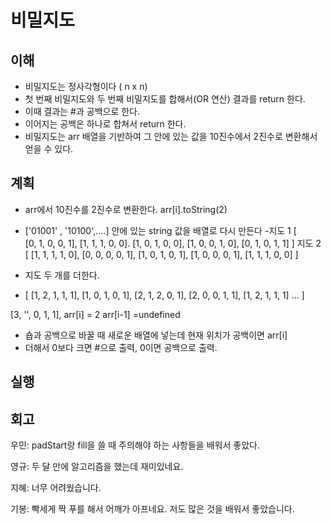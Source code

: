 # 비밀지도

## 이해

- 비밀지도는 정사각형이다 ( n x n)
- 첫 번째 비밀지도와 두 번째 비밀지도를 합해서(OR 연산) 결과를 return 한다.
- 이때 결과는 #과 공백으로 한다.
- 이어지는 공백은 하나로 합쳐서 return 한다.
- 비밀지도는 arr 배열을 기반하여 그 안에 있는 값을 10진수에서 2진수로 변환해서 얻을 수 있다.

## 계획

- arr에서 10진수를 2진수로 변환한다. arr[i].toString(2)
- ['01001' , '10100',....] 안에 있는 string 값을 배열로 다시 만든다
-지도 1 
  [   
        [0, 1, 0, 0, 1],
        [1, 1, 1, 0, 0].
        [1, 0, 1, 0, 0],
        [1, 0, 0, 1, 0],
        [0, 1, 0, 1, 1]
    ]
지도 2
    [
        [1, 1, 1, 1, 0],
        [0, 0, 0, 0, 1],
        [1, 0, 1, 0, 1],
        [1, 0, 0, 0, 1],
        [1, 1, 1, 0, 0]
    ]

- 지도 두 개를 더한다.
- [ [1, 2, 1, 1, 1],
    [1, 0, 1, 0, 1],
    [2, 1, 2, 0, 1],
    [2, 0, 0, 1, 1],
    [1, 2, 1, 1, 1]
    ...
  ]

 [3,  '', 0, 1, 1],
  arr[i] = 2  arr[i-1] =undefined

- 숍과 공백으로 바꿀 때 새로운 배열에 넣는데 현재 위치가 공백이면 arr[i] 
- 더해서 0보다 크면 #으로 출력, 0이면 공백으로 출력.

## 실행

## 회고

우민: padStart랑 fill을 쓸 때 주의해야 하는 사항들을 배워서 좋았다.

영규: 두 달 만에 알고리즘을 했는데 재미있네요.

지혜: 너무 어려웠습니다.

기봉: 빡세게 짝 푸를 해서 어깨가 아프네요. 저도 많은 것을 배워서 좋았습니다. 
